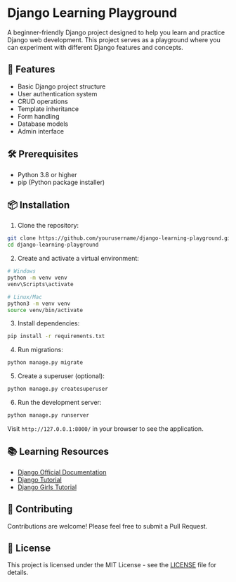# Django Learning Playground

A beginner-friendly Django project designed to help you learn and practice Django web development. This project serves as a playground where you can experiment with different Django features and concepts.

## 🚀 Features

- Basic Django project structure
- User authentication system
- CRUD operations
- Template inheritance
- Form handling
- Database models
- Admin interface

## 🛠️ Prerequisites

- Python 3.8 or higher
- pip (Python package installer)

## 📦 Installation

1. Clone the repository:
```bash
git clone https://github.com/yourusername/django-learning-playground.git
cd django-learning-playground
```

2. Create and activate a virtual environment:
```bash
# Windows
python -m venv venv
venv\Scripts\activate

# Linux/Mac
python3 -m venv venv
source venv/bin/activate
```

3. Install dependencies:
```bash
pip install -r requirements.txt
```

4. Run migrations:
```bash
python manage.py migrate
```

5. Create a superuser (optional):
```bash
python manage.py createsuperuser
```

6. Run the development server:
```bash
python manage.py runserver
```

Visit `http://127.0.0.1:8000/` in your browser to see the application.

## 📚 Learning Resources

- [Django Official Documentation](https://docs.djangoproject.com/)
- [Django Tutorial](https://docs.djangoproject.com/en/stable/intro/tutorial01/)
- [Django Girls Tutorial](https://tutorial.djangogirls.org/)

## 🤝 Contributing

Contributions are welcome! Please feel free to submit a Pull Request.

## 📝 License

This project is licensed under the MIT License - see the [LICENSE](LICENSE) file for details.
